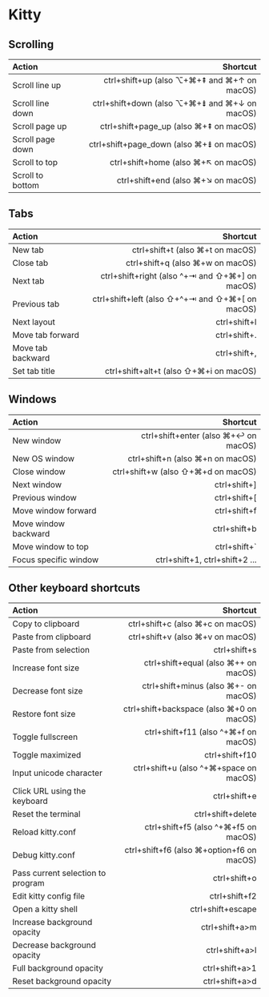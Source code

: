 # Kitty

## Scrolling

| Action              | Shortcut    |
| :---                |    ---:   |
| Scroll line up      | ctrl+shift+up (also ⌥+⌘+⇞ and ⌘+↑ on macOS)   |
| Scroll line down    | ctrl+shift+down (also ⌥+⌘+⇟ and ⌘+↓ on macOS) |
| Scroll page up      | ctrl+shift+page_up (also ⌘+⇞ on macOS)|
| Scroll page down    | ctrl+shift+page_down (also ⌘+⇟ on macOS) |
| Scroll to top       | ctrl+shift+home (also ⌘+↖ on macOS) |
| Scroll to bottom    | ctrl+shift+end (also ⌘+↘ on macOS) |

## Tabs

| Action              | Shortcut    |
| :---                |    ---:   |
| New tab             | ctrl+shift+t (also ⌘+t on macOS)   |
| Close tab           | ctrl+shift+q (also ⌘+w on macOS) |
| Next tab            |ctrl+shift+right (also ^+⇥ and ⇧+⌘+] on macOS) |
| Previous tab        |ctrl+shift+left (also ⇧+^+⇥ and ⇧+⌘+[ on macOS) |
| Next layout         | ctrl+shift+l |
| Move tab forward    | ctrl+shift+. |
| Move tab backward   | ctrl+shift+, |
| Set tab title       | ctrl+shift+alt+t (also ⇧+⌘+i on macOS) |

## Windows

| Action                 | Shortcut    |
| :---                   |    ---:   |
| New window             | ctrl+shift+enter (also ⌘+↩ on macOS)   |
| New OS window          | ctrl+shift+n (also ⌘+n on macOS) |
| Close window           | ctrl+shift+w (also ⇧+⌘+d on macOS) |
| Next window            |ctrl+shift+] |
| Previous window        | ctrl+shift+[ |
| Move window forward    | ctrl+shift+f |
| Move window backward   | ctrl+shift+b |
| Move window to top     |ctrl+shift+` |
| Focus specific window  | ctrl+shift+1, ctrl+shift+2 ... |

## Other keyboard shortcuts

| Action                 | Shortcut    |
| :---                   |    ---:   |
| Copy to clipboard             |ctrl+shift+c (also ⌘+c on macOS)   |
| Paste from clipboard         | ctrl+shift+v (also ⌘+v on macOS) |
| Paste from selection          | ctrl+shift+s |
| Increase font size            |ctrl+shift+equal (also ⌘++ on macOS) |
| Decrease font size            | ctrl+shift+minus (also ⌘+- on macOS) |
| Restore font size    | ctrl+shift+backspace (also ⌘+0 on macOS) |
| Toggle fullscreen   | ctrl+shift+f11 (also ^+⌘+f on macOS) |
| Toggle maximized     |ctrl+shift+f10 |
| Input unicode character  | ctrl+shift+u (also ^+⌘+space on macOS) |
| Click URL using the keyboard  | ctrl+shift+e |
| Reset the terminal  | ctrl+shift+delete |
| Reload kitty.conf   | ctrl+shift+f5 (also ^+⌘+f5 on macOS) |
| Debug kitty.conf    |ctrl+shift+f6 (also ⌘+option+f6 on macOS)  |
| Pass current selection to program  | ctrl+shift+o |
| Edit kitty config file  | ctrl+shift+f2 |
| Open a kitty shell  | ctrl+shift+escape |
| Increase background opacity  |ctrl+shift+a>m |
| Decrease background opacity  | ctrl+shift+a>l |
| Full background opacity  | ctrl+shift+a>1 |
| Reset background opacity  | ctrl+shift+a>d |

